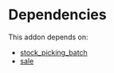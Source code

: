 # Dependencies

This addon depends on:

- [stock_picking_batch](../../../../../oca-ocb-warehouse/odoo-bringout-oca-ocb-stock_picking_batch)
- [sale](../../../../../oca-ocb-sale/odoo-bringout-oca-ocb-sale)
